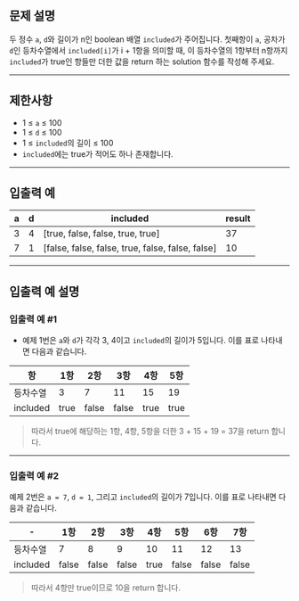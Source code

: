 ## 문제 설명
두 정수 `a`, `d`와 길이가 n인 boolean 배열 `included`가 주어집니다. 첫째항이 `a`, 공차가 `d`인 등차수열에서 `included[i]`가 i + 1항을 의미할 때, 이 등차수열의 1항부터 n항까지 `included`가 true인 항들만 더한 값을 return 하는 solution 함수를 작성해 주세요.

---

## 제한사항
- 1 ≤ `a` ≤ 100
- 1 ≤ `d` ≤ 100
- 1 ≤ `included`의 길이 ≤ 100
- `included`에는 true가 적어도 하나 존재합니다.

---

## 입출력 예

| a  | d  | included                          | result |
|----|----|----------------------------------|--------|
| 3  | 4  | [true, false, false, true, true] | 37     |
| 7  | 1  | [false, false, false, true, false, false, false] | 10 |

---

## 입출력 예 설명
### 입출력 예 #1
- 예제 1번은 `a`와 `d`가 각각 3, 4이고 `included`의 길이가 5입니다. 이를 표로 나타내면 다음과 같습니다.

| 항  | 1항 | 2항 | 3항 | 4항 | 5항 |
|----|----|----|----|----|----|
|등차수열| 3  | 7  | 11  | 15  | 19  |
|included | true | false | false | true | true |

> 따라서 true에 해당하는 1항, 4항, 5항을 더한 3 + 15 + 19 = 37을 return 합니다.

---

### 입출력 예 #2

예제 2번은 `a = 7`, `d = 1`, 그리고 `included`의 길이가 7입니다. 이를 표로 나타내면 다음과 같습니다.

| -        | 1항 | 2항 | 3항 | 4항 | 5항 | 6항 | 7항 |
|----------|----|----|----|----|----|----|----|
| 등차수열     | 7  | 8  | 9  | 10  | 11  | 12  | 13  |
| included | false | false | false | true | false | false | false |

> 따라서 4항만 true이므로 10을 return 합니다. 